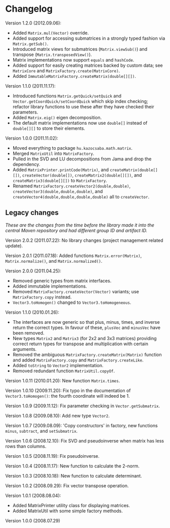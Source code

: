 Changelog
=========

Version 1.2.0 (2012.09.06):

- Added `Matrix.mul(Vector)` override.
- Added support for accessing submatrices in a strongly typed fashion via `Matrix.getSub()`.
- Introduced matrix views for submatrices (`Matrix.viewSub()`) and transpose (`Matrix.transposedView()`).
- Matrix implementations now support `equals` and `hashCode`.
- Added support for easily creating matrices backed by custom data; see `MatrixCore` and `MatrixFactory.create(MatrixCore)`.
- Added `ImmutableMatrixFactory.createMatrix(double[][])`.

Version 1.1.0 (2011.11.17):

- Introduced functions `Matrix.getQuick/setQuick` and `Vector.getCoordQuick/setCoordQuick` which skip index checking; refactor library functions to use these
  after they have checked their parameters.
- Added `Matrix.eig()` eigen decomposition.
- The default matrix implementations now use `double[]` instead of `double[][]` to store their elements.

Version 1.0.0 (2011.11.02):

- Moved everything to package `hu.kazocsaba.math.matrix`.
- Merged `MatrixUtil` into `MatrixFactory`.
- Pulled in the SVD and LU decompositions from Jama and drop the dependency.
- Added `MatrixPrinter.printCode(Matrix)`, and `createMatrix(double[][])`, `createVector(double[])`, `createMatrix2(double[][])`, and `createMatrix3(double[][])` to `MatrixFactory`.
- Renamed `MatrixFactory.createVector2(double,double)`, `createVector3(double,double,double)`, and `createVector4(double,double,double,double)` all to `createVector`.

Legacy changes
--------------

*These are the changes from the time before the library made it into the central Maven repository and had different group ID and artifact ID.*

Version 2.0.2 (2011.07.22): No library changes (project management related update).

Version 2.0.1 (2011.07.18): Added functions `Matrix.error(Matrix)`, `Matrix.normalize()`, and `Matrix.normalized()`.

Version 2.0.0 (2011.04.25):

- Removed generic types from matrix interfaces.
- Added immutable implementations.
- Removed `MatrixFactory.createVector(Vector)` variants; use `MatrixFactory.copy` instead.
- `Vector3.toHomogen()` changed to `Vector3.toHomogeneous`.

Version 1.1.0 (2010.01.26):

- The interfaces are now generic so that plus, minus, times, and inverse return the correct types. In favour of these, `plusVec` and `minusVec` have been removed.
- New types `Matrix2` and `Matrix3` (for 2x2 and 3x3 matrices) providing correct return types for transpose and multiplication with certain arguments.
- Removed the ambiguous `MatrixFactory.createMatrix(Matrix)` function and added `MatrixFactory.copy` and `MatrixFactory.createLike`.
- Added `toString` to `Vector2` implementation.
- Removed redundant function `MatrixUtil.copyOf`.

Version 1.0.11 (2010.01.20): New function `Matrix.times`.

Version 1.0.10 (2009.11.20): Fix typo in the documentation of `Vector3.toHomogen()`: the fourth coordinate will indeed be 1.

Version 1.0.9 (2009.11.12): Fix parameter checking in `Vector.getSubmatrix`.

Version 1.0.8 (2009.08.10): Add new type `Vector2`.

Version 1.0.7 (2009.08.09): 'Copy constructors' in factory, new functions `minus`, `subtract`, and `setSubmatrix`.

Version 1.0.6 (2008.12.10): Fix SVD and pseudoinverse when matrix has less rows than columns.

Version 1.0.5 (2008.11.19): Fix pseudoinverse.

Version 1.0.4 (2008.11.17): New function to calculate the 2-norm.

Version 1.0.3 (2008.10.18): New function to calculate determinant.

Version 1.0.2 (2008.09.29): Fix vector transpose operation.

Version 1.0.1 (2008.08.04):

- Added MatrixPrinter utility class for displaying matrices.
- Added MatrixUtil with some simple factory methods.

Version 1.0.0 (2008.07.29)
